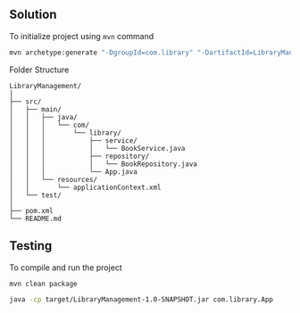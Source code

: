 ## Solution

To initialize project using `mvn` command
```sh
mvn archetype:generate "-DgroupId=com.library" "-DartifactId=LibraryManagement" "-DarchetypeArtifactId=maven-archetype-quickstart" "-DarchetypeVersion=1.4" "-DinteractiveMode=false"
```

Folder Structure
```
LibraryManagement/
│
├── src/
│   ├── main/
│   │   ├── java/
│   │   │   └── com/
│   │   │       └── library/
│   │   │           ├── service/
│   │   │           │   └── BookService.java
│   │   │           ├── repository/
│   │   │           │   └── BookRepository.java
│   │   │           └── App.java
│   │   └── resources/
│   │       └── applicationContext.xml
│   └── test/
│
├── pom.xml
└── README.md
```

## Testing


To compile and run the project
```sh
mvn clean package
```

```sh
java -cp target/LibraryManagement-1.0-SNAPSHOT.jar com.library.App
```

